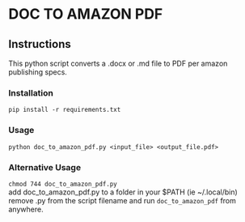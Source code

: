 # DOC TO AMAZON PDF

## Instructions

This python script converts a .docx or .md file to PDF per amazon publishing specs.

### Installation

`pip install -r requirements.txt`

### Usage

`python doc_to_amazon_pdf.py <input_file> <output_file.pdf>`

### Alternative Usage

`chmod 744 doc_to_amazon_pdf.py`  
add doc_to_amazon_pdf.py to a folder in your $PATH (ie ~/.local/bin)  
remove .py from the script filename
and run `doc_to_amazon_pdf` from anywhere.
